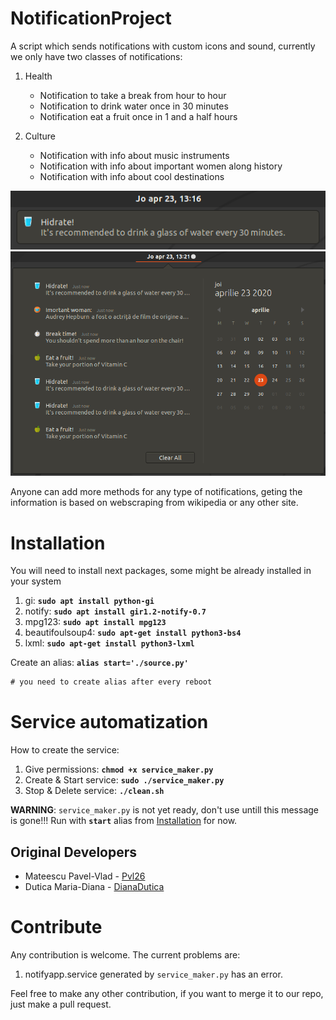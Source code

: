 # NotificationProject

A script which sends notifications with custom icons and sound, currently we only have two classes of notifications:

 1. Health
    - Notification to take a break from hour to hour
    - Notification to drink water once in 30 minutes
    - Notification eat a fruit once in 1 and a half hours

 2. Culture
    - Notification with info about music instruments
    - Notification with info about important women along history
    - Notification with info about cool destinations

<p align="center">
<img src="README/notification.png" width="521">
<img src="README/notification_list.png" width="789">
</p>


Anyone can add more methods for any type of notifications, geting the information is based on webscraping from wikipedia or any other site.


Installation
============
You will need to install next packages, some might be already installed in your system

1. gi: __`sudo apt install python-gi`__
2. notify: __`sudo apt install gir1.2-notify-0.7`__
3. mpg123: __`sudo apt install mpg123`__                   
4. beautifoulsoup4: __`sudo apt-get install python3-bs4`__    
5. lxml: __`sudo apt-get install python3-lxml`__      

Create an alias: __`alias start='./source.py'`__
```diff
# you need to create alias after every reboot
```

Service automatization
======================

How to create the service:

1. Give permissions: __`chmod +x service_maker.py`__
2. Create & Start service: __`sudo ./service_maker.py`__ 
3. Stop & Delete service: __`./clean.sh`__  

<b>WARNING</b>: ```service_maker.py``` is not yet ready, don't use untill this message is gone!!! Run with __`start`__ alias from [Installation](https://github.com/pvl26/NotificationProject/tree/master#installation) for now.

Original Developers
-------------------

 * Mateescu Pavel-Vlad - [Pvl26](https://github.com/Pvl26)
 * Dutica Maria-Diana - [DianaDutica](https://github.com/DianaDutica)

Contribute
==========

Any contribution is welcome. The current problems are:

 1. notifyapp.service generated by ```service_maker.py``` has an error.

Feel free to make any other contribution, if you want to merge it to our repo, just make a pull request.
